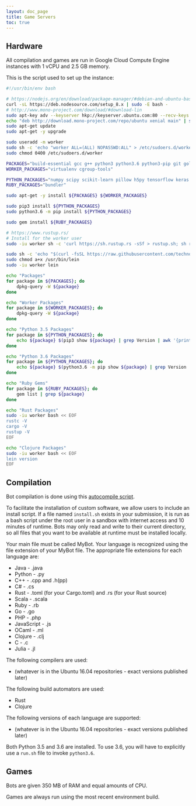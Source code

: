```yaml
---
layout: doc_page
title: Game Servers
toc: true
---
```


## Hardware

All compilation and games are run in Google Cloud Compute Engine instances with 1 vCPU and 2.5 GB memory.

This is the script used to set up the instance:

```bash
#!/usr/bin/env bash

# https://nodejs.org/en/download/package-manager/#debian-and-ubuntu-based-linux-distributions
curl -sL https://deb.nodesource.com/setup_8.x | sudo -E bash -
# http://www.mono-project.com/download/#download-lin
sudo apt-key adv --keyserver hkp://keyserver.ubuntu.com:80 --recv-keys 3FA7E0328081BFF6A14DA29AA6A19B38D3D831EF
echo "deb http://download.mono-project.com/repo/ubuntu xenial main" | sudo tee /etc/apt/sources.list.d/mono-official.list
sudo apt-get update
sudo apt-get -y upgrade

sudo useradd -m worker
sudo sh -c 'echo "worker ALL=(ALL) NOPASSWD:ALL" > /etc/sudoers.d/worker'
sudo chmod 0400 /etc/sudoers.d/worker

PACKAGES="build-essential gcc g++ python3 python3.6 python3-pip git golang julia ocaml openjdk-8-jdk php ruby scala nodejs mono-complete"
WORKER_PACKAGES="virtualenv cgroup-tools"

PYTHON_PACKAGES="numpy scipy scikit-learn pillow h5py tensorflow keras theano"
RUBY_PACKAGES="bundler"

sudo apt-get -y install ${PACKAGES} ${WORKER_PACKAGES}

sudo pip3 install ${PYTHON_PACKAGES}
sudo python3.6 -m pip install ${PYTHON_PACKAGES}

sudo gem install ${RUBY_PACKAGES}

# https://www.rustup.rs/
# Install for the worker user
sudo -iu worker sh -c 'curl https://sh.rustup.rs -sSf > rustup.sh; sh rustup.sh -y'

sudo sh -c 'echo "$(curl -fsSL https://raw.githubusercontent.com/technomancy/leiningen/stable/bin/lein)" > /usr/bin/lein'
sudo chmod a+x /usr/bin/lein
sudo -iu worker lein

echo "Packages"
for package in ${PACKAGES}; do
    dpkg-query -W ${package}
done

echo "Worker Packages"
for package in ${WORKER_PACKAGES}; do
    dpkg-query -W ${package}
done

echo "Python 3.5 Packages"
for package in ${PYTHON_PACKAGES}; do
    echo ${package} $(pip3 show ${package} | grep Version | awk '{print $2}')
done

echo "Python 3.6 Packages"
for package in ${PYTHON_PACKAGES}; do
    echo ${package} $(python3.6 -m pip show ${package} | grep Version | awk '{print $2}')
done

echo "Ruby Gems"
for package in ${RUBY_PACKAGES}; do
    gem list | grep ${package}
done

echo "Rust Packages"
sudo -iu worker bash << EOF
rustc -V
cargo -V
rustup -V
EOF

echo "Clojure Packages"
sudo -iu worker bash << EOF
lein version
EOF
```

## Compilation

Bot compilation is done using this [autocompile script][autocompile-script].

To facilitate the installation of custom software, we allow users to include an install script. If a file named `install.sh` exists in your submission, it is run as a bash script under the root user in a sandbox with internet access and 10 minutes of runtime. Bots may only read and write to their current directory, so all files that you want to be available at runtime must be installed locally.

Your main file must be called MyBot. Your language is recognized using the file extension of your MyBot file. The appropriate file extensions for each language are:

- Java - .java
- Python - .py
- C++ - .cpp and .h(pp)
- C# - .cs
- Rust - .toml (for your Cargo.toml) and .rs (for your Rust source)
- Scala - .scala
- Ruby - .rb
- Go - .go
- PHP - .php
- JavaScript - .js
- OCaml - .ml
- Clojure - .clj
- C - .c
- Julia - .jl

The following compilers are used:

- (whatever is in the Ubuntu 16.04 repositories - exact versions published later)

The following build automators are used:

- Rust
- Clojure

The following versions of each language are supported:

- (whatever is in the Ubuntu 16.04 repositories - exact versions published later)

Both Python 3.5 and 3.6 are installed. To use 3.6, you will have to explicitly use a `run.sh` file to invoke `python3.6`.

## Games

Bots are given 350 MB of RAM and equal amounts of CPU.

Games are always run using the most recent environment build.

[autocompile-script]: https://github.com/HaliteChallenge/Halite/blob/02b8a4a8c14498ddc471039c9a453137379420c1/worker/compiler.py
